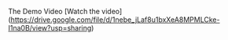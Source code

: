The Demo Video
[Watch the video] (https://drive.google.com/file/d/1nebe_jLaf8u1bxXeA8MPMLCke-I1na0B/view?usp=sharing)
